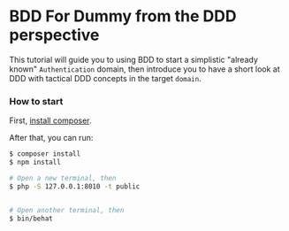 # BDD For Dummy from the DDD perspective

This tutorial will guide you to using BDD to start a simplistic "already known" 
`Authentication` domain, then introduce you to have a short look at DDD 
with tactical DDD concepts in the target `domain`.

### How to start

First, [install composer](https://getcomposer.org/download/).

After that, you can run:

```sh
$ composer install
$ npm install

# Open a new terminal, then
$ php -S 127.0.0.1:8010 -t public


# Open another terminal, then
$ bin/behat
```
